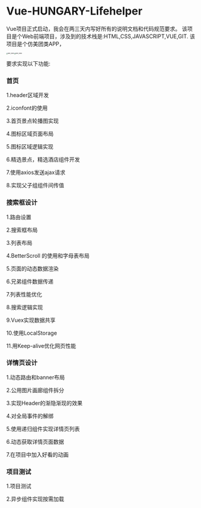 # Vue-HUNGARY-Lifehelper
Vue项目正式启动，我会在两三天内写好所有的说明文档和代码规范要求。
该项目是个Web前端项目，涉及到的技术栈是:HTML,CSS,JAVASCRIPT,VUE,GIT.
该项目是个仿美团类APP，

<img src="C:\Users\mzdor\Documents\Tencent Files\995113876\FileRecv\MobileFile\IMG_5585.PNG" alt="IMG_5585" style="zoom:25%;" /><img src="C:\Users\mzdor\Documents\Tencent Files\995113876\FileRecv\MobileFile\IMG_5584.PNG" alt="IMG_5584" style="zoom: 25%;" />



要求实现以下功能:

<h3>首页</h3>

1.header区域开发

2.iconfont的使用

3.首页景点轮播图实现

4.图标区域页面布局

5.图标区域逻辑实现

6.精选景点，精选酒店组件开发

7.使用axios发送ajax请求

8.实现父子组组件间传值



<h3>搜索框设计</h3>

1.路由设置

2.搜索框布局

3.列表布局

4.BetterScroll 的使用和字母表布局

5.页面的动态数据渲染

6.兄弟组件数据传递

7.列表性能优化

8.搜索逻辑实现

9.Vuex实现数据共享

10.使用LocalStorage

11.用Keep-alive优化网页性能



<h3>详情页设计</h3>

1.动态路由和banner布局

2.公用图片画廊组件拆分

3.实现Header的渐隐渐现的效果

4.对全局事件的解绑

5.使用递归组件实现详情页列表

6.动态获取详情页面数据

7.在项目中加入好看的动画



<h3>项目测试</h3>

1.项目测试

2.异步组件实现按需加载